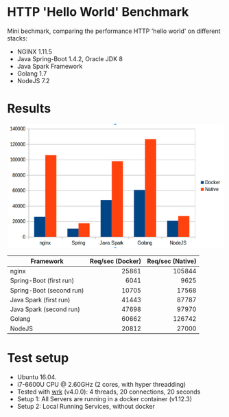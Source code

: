 # HTTP 'Hello World' Benchmark
Mini bechmark, comparing the performance HTTP 'hello world' on different stacks:

* NGINX 1.11.5
* Java Spring-Boot 1.4.2, Oracle JDK 8
* Java Spark Framework
* Golang 1.7
* NodeJS 7.2

# Results

![Result](result.png)

| Framework                | Req/sec (Docker)    | Req/sec (Native)
|--------------------------|--------------------:|------------------:|
| nginx                    | 25861               | 105844            |
| Spring-Boot (first run)  |  6041               |  9625             |
| Spring-Boot (second run) | 10705               | 17568             |
| Java Spark (first run)   | 41443               | 87787             |
| Java Spark (second run)  | 47698               | 97970             |
| Golang                   | 60662               | 126742            |
| NodeJS                   | 20812               | 27000             |


# Test setup
* Ubuntu 16.04.
* i7-6600U CPU @ 2.60GHz (2 cores, with hyper threadding)
* Tested with [wrk](https://github.com/wg/wrk) (v4.0.0): 4 threads, 20 connections, 20 seconds
* Setup 1: All Servers are running in a docker container (v1.12.3)
* Setup 2: Local Running Services, without docker

